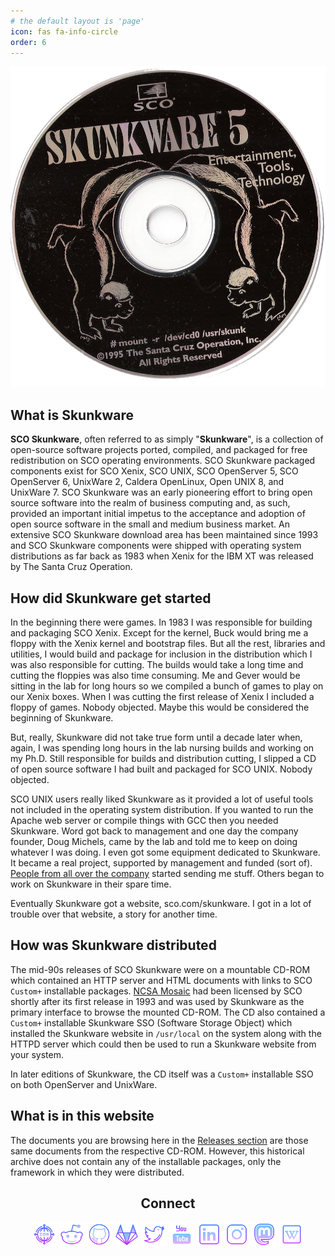 ```yaml
---
# the default layout is 'page'
icon: fas fa-info-circle
order: 6
---
```


<div align="center">
  <img src="/skunkware/images/skunkware_5.png" alt="Skunkware">
</div>

## What is Skunkware

**SCO Skunkware**, often referred to as simply "**Skunkware**", is a collection of
open-source software projects ported, compiled, and packaged for free
redistribution on SCO operating environments. SCO Skunkware packaged components
exist for SCO Xenix, SCO UNIX, SCO OpenServer 5, SCO OpenServer 6, UnixWare 2,
Caldera OpenLinux, Open UNIX 8, and UnixWare 7. SCO Skunkware was an early
pioneering effort to bring open source software into the realm of business
computing and, as such, provided an important initial impetus to the acceptance
and adoption of open source software in the small and medium business market.
An extensive SCO Skunkware download area has been maintained since 1993 and
SCO Skunkware components were shipped with operating system distributions as far
back as 1983 when Xenix for the IBM XT was released by The Santa Cruz Operation.

## How did Skunkware get started

In the beginning there were games. In 1983 I was responsible for building and
packaging SCO Xenix. Except for the kernel, Buck would bring me a floppy with
the Xenix kernel and bootstrap files. But all the rest, libraries and utilities,
I would build and package for inclusion in the distribution which I was also
responsible for cutting. The builds would take a long time and cutting the
floppies was also time consuming. Me and Gever would be sitting in the lab
for long hours so we compiled a bunch of games to play on our Xenix boxes.
When I was cutting the first release of Xenix I included a floppy of games.
Nobody objected. Maybe this would be considered the beginning of Skunkware.

But, really, Skunkware did not take true form until a decade later when, again,
I was spending long hours in the lab nursing builds and working on my Ph.D.
Still responsible for builds and distribution cutting, I slipped a CD of open
source software I had built and packaged for SCO UNIX. Nobody objected.

SCO UNIX users really liked Skunkware as it provided a lot of useful tools
not included in the operating system distribution. If you wanted to run the
Apache web server or compile things with GCC then you needed Skunkware.
Word got back to management and one day the company founder, Doug Michels,
came by the lab and told me to keep on doing whatever I was doing. I even
got some equipment dedicated to Skunkware. It became a real project,
supported by management and funded (sort of).
[People from all over the company](https://skunkware.dev/contributors) started
sending me stuff. Others began to work on Skunkware in their spare time.

Eventually Skunkware got a website, sco.com/skunkware. I got in a lot of trouble
over that website, a story for another time.

## How was Skunkware distributed

The mid-90s releases of SCO Skunkware were on a mountable CD-ROM which contained
an HTTP server and HTML documents with links to SCO `Custom+` installable packages.
[NCSA Mosaic](<https://en.wikipedia.org/wiki/Mosaic_(web_browser)>) had been
licensed by SCO shortly after its first release in 1993 and was used by
Skunkware as the primary interface to browse the mounted CD-ROM. The CD also
contained a `Custom+` installable Skunkware SSO (Software Storage Object) which
installed the Skunkware website in `/usr/local` on the system along with the
HTTPD server which could then be used to run a Skunkware website from your system.

In later editions of Skunkware, the CD itself was a `Custom+` installable SSO
on both OpenServer and UnixWare.

## What is in this website

The documents you are browsing here in the [Releases section](https://skunkware.dev/releases)
are those same documents from the respective CD-ROM. However, this historical
archive does not contain any of the installable packages, only the framework
in which they were distributed.

<div align="center">
  <h2 id="connect">Connect</h2>
  <p align="center">
    <a href="https://ronrecord.com" target="_blank" rel="noopener">
      <img align="center"
      style="width:40px;height:40px"
      alt="domain"
      src="https://raw.githubusercontent.com/doctorfree/doctorfree/master/icons/domain.png"
    /></a>
    <a href="https://www.reddit.com/user/No-Blackberry-3160" target="_blank" rel="noopener">
      <img align="center"
      style="width:40px;height:40px"
      alt="reddit"
      src="https://raw.githubusercontent.com/doctorfree/doctorfree/master/icons/reddit.png"
    /></a>
    <a href="https://github.com/doctorfree" target="_blank" rel="noopener">
      <img align="center"
      style="width:40px;height:40px"
      alt="github"
      src="https://raw.githubusercontent.com/doctorfree/doctorfree/master/icons/github.png"
    /></a>
    <a href="https://gitlab.com/doctorfree" target="_blank" rel="noopener">
      <img align="center"
      style="width:40px;height:40px"
      alt="gitlab"
      src="https://raw.githubusercontent.com/doctorfree/doctorfree/master/icons/gitlab.png"
    /></a>
    <a href="https://twitter.com/ronrecord" target="_blank" rel="noopener">
      <img align="center"
      style="width:40px;height:40px"
      alt="twitter"
      src="https://raw.githubusercontent.com/doctorfree/doctorfree/master/icons/twitter.png"
    /></a>
    <a href="https://youtube.com/c/doctorfree" target="_blank" rel="noopener">
      <img align="center"
      style="width:40px;height:40px"
      alt="youtube"
      src="https://raw.githubusercontent.com/doctorfree/doctorfree/master/icons/youtube.png"
    /></a>
    <a href="https://linkedin.com/in/ronrecord" target="_blank" rel="noopener">
      <img align="center"
      style="width:40px;height:40px"
      alt="linkedin"
      src="https://raw.githubusercontent.com/doctorfree/doctorfree/master/icons/linkedin.png"
    /></a>
    <a href="https://instagram.com/doctorfree" target="_blank" rel="noopener">
      <img align="center"
      style="width:40px;height:40px"
      alt="instagram"
      src="https://raw.githubusercontent.com/doctorfree/doctorfree/master/icons/instagram.png"
    /></a>
    <a href="https://noc.social/@doctorwhen" target="_blank" rel="noopener">
      <img align="center"
      style="width:40px;height:40px"
      alt="mastodon"
      src="https://raw.githubusercontent.com/doctorfree/doctorfree/master/icons/mastodon.png"
    /></a>
    <a href="https://en.wikipedia.org/wiki/User:Doctorfree" target="_blank" rel="noopener">
      <img align="center"
      style="width:40px;height:40px"
      alt="wikipedia"
      src="https://raw.githubusercontent.com/doctorfree/doctorfree/master/icons/wikipedia.png"
    /></a>
  </p>
</div>
